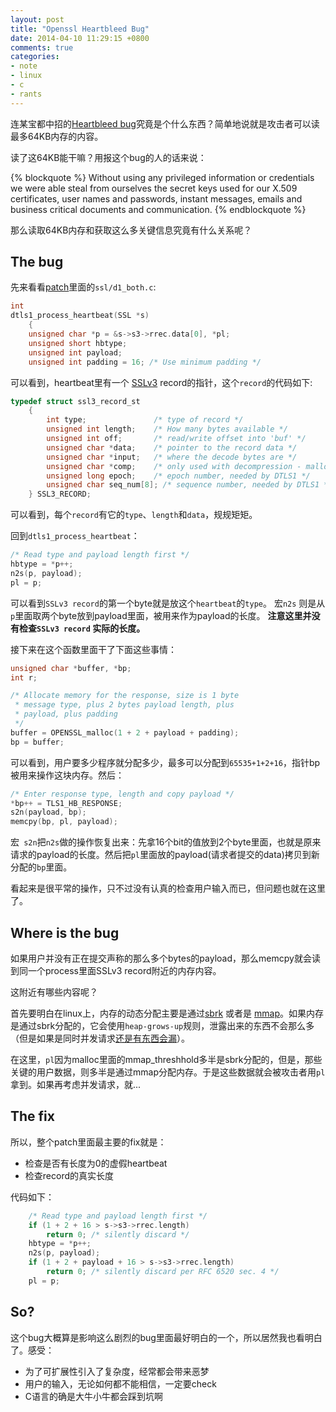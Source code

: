 ```yaml
---
layout: post
title: "Openssl Heartbleed Bug"
date: 2014-04-10 11:29:15 +0800
comments: true
categories: 
- note
- linux
- c
- rants
---
```

连某宝都中招的[Heartbleed bug](http://heartbleed.com/)究竟是个什么东西？简单地说就是攻击者可以读最多64KB内存的内容。

读了这64KB能干嘛？用报这个bug的人的话来说：

{% blockquote %}
Without using any privileged information or credentials we were able steal from ourselves the secret keys used for our X.509 certificates, user names and passwords, instant messages, emails and business critical documents and communication.
{% endblockquote %}

那么读取64KB内存和获取这么多关键信息究竟有什么关系呢？

## The bug
先来看看[patch](http://git.openssl.org/gitweb/?p=openssl.git;a=commitdiff;h=96db9023b881d7cd9f379b0c154650d6c108e9a3)里面的`ssl/d1_both.c`:

``` c
int            
dtls1_process_heartbeat(SSL *s)
    {          
    unsigned char *p = &s->s3->rrec.data[0], *pl;
    unsigned short hbtype;
    unsigned int payload;
    unsigned int padding = 16; /* Use minimum padding */
```

可以看到，heartbeat里有一个 [SSLv3](http://en.wikipedia.org/wiki/Transport_Layer_Security)  record的指针，这个`record`的代码如下:

``` c
typedef struct ssl3_record_st
    {
        int type;               /* type of record */
        unsigned int length;    /* How many bytes available */
        unsigned int off;       /* read/write offset into 'buf' */
        unsigned char *data;    /* pointer to the record data */
        unsigned char *input;   /* where the decode bytes are */
        unsigned char *comp;    /* only used with decompression - malloc()ed */
        unsigned long epoch;    /* epoch number, needed by DTLS1 */
        unsigned char seq_num[8]; /* sequence number, needed by DTLS1 */
    } SSL3_RECORD;
```
可以看到，每个`record`有它的`type`、`length`和`data`，规规矩矩。

回到`dtls1_process_heartbeat`：

``` c
/* Read type and payload length first */
hbtype = *p++;
n2s(p, payload);
pl = p;
```

可以看到`SSLv3 record`的第一个byte就是放这个`heartbeat`的`type`。 宏`n2s` 则是从`p`里面取两个byte放到payload里面，被用来作为payload的长度。 **注意这里并没有检查`SSLv3 record` 实际的长度。** 

接下来在这个函数里面干了下面这些事情：

``` c
unsigned char *buffer, *bp;
int r;

/* Allocate memory for the response, size is 1 byte
 * message type, plus 2 bytes payload length, plus
 * payload, plus padding
 */
buffer = OPENSSL_malloc(1 + 2 + payload + padding);
bp = buffer;
```

可以看到，用户要多少程序就分配多少，最多可以分配到`65535+1+2+16`，指针bp被用来操作这块内存。然后：

``` c
/* Enter response type, length and copy payload */
*bp++ = TLS1_HB_RESPONSE;
s2n(payload, bp);
memcpy(bp, pl, payload);
```

宏` s2n`把`n2s`做的操作恢复出来：先拿16个bit的值放到2个byte里面，也就是原来请求的payload的长度。然后把`pl`里面放的payload(请求者提交的data)拷贝到新分配的`bp`里面。

看起来是很平常的操作，只不过没有认真的检查用户输入而已，但问题也就在这里了。

## Where is the bug

如果用户并没有正在提交声称的那么多个bytes的payload，那么memcpy就会读到同一个process里面SSLv3 record附近的内存内容。

这附近有哪些内容呢？

首先要明白在linux上，内存的动态分配主要是通过[sbrk](http://linux.die.net/man/2/sbrk) 或者是 [mmap](http://man7.org/linux/man-pages/man2/mmap.2.html)。如果内存是通过sbrk分配的，它会使用`heap-grows-up`规则，泄露出来的东西不会那么多（但是如果是同时并发请求[还是有东西会漏](http://blog.existentialize.com/diagnosis-of-the-openssl-heartbleed-bug.html#fn:update)）。

在这里，`pl`因为malloc里面的mmap_threshhold多半是sbrk分配的，但是，那些关键的用户数据，则多半是通过mmap分配内存。于是这些数据就会被攻击者用`pl`拿到。如果再考虑并发请求，就...

## The fix

所以，整个patch里面最主要的fix就是：
* 检查是否有长度为0的虚假heartbeat
* 检查record的真实长度

代码如下：

``` c    
    /* Read type and payload length first */
    if (1 + 2 + 16 > s->s3->rrec.length)
        return 0; /* silently discard */
    hbtype = *p++;
    n2s(p, payload);
    if (1 + 2 + payload + 16 > s->s3->rrec.length)
        return 0; /* silently discard per RFC 6520 sec. 4 */
    pl = p;
```    

## So?

这个bug大概算是影响这么剧烈的bug里面最好明白的一个，所以居然我也看明白了。感受：

* 为了可扩展性引入了复杂度，经常都会带来恶梦
* 用户的输入，无论如何都不能相信，一定要check
* C语言的确是大牛小牛都会踩到坑啊


